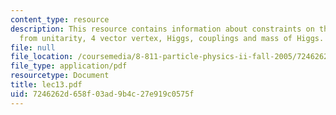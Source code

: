 ```yaml
---
content_type: resource
description: This resource contains information about constraints on the couplings
  from unitarity, 4 vector vertex, Higgs, couplings and mass of Higgs.
file: null
file_location: /coursemedia/8-811-particle-physics-ii-fall-2005/7246262d658f03ad9b4c27e919c0575f_lec13.pdf
file_type: application/pdf
resourcetype: Document
title: lec13.pdf
uid: 7246262d-658f-03ad-9b4c-27e919c0575f
---
```

